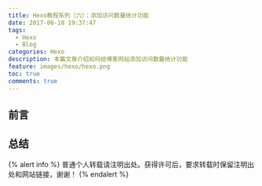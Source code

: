 ```yaml
---
title: Hexo教程系列（六）：添加访问数量统计功能
date: 2017-06-10 19:37:47
tags:
  - Hexo
  - Blog
categories: Hexo
description: 本篇文章介绍如何给博客网站添加访问数量统计功能
feature: images/hexo/hexo.png
toc: true
comments: true
---
```


## 前言

<!--more-->

## 总结

{% alert info %}
普通个人转载请注明出处。获得许可后，要求转载时保留注明出处和网站链接，谢谢！
{% endalert %}
